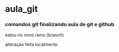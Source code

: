 # aula_git
### comandos git finalizando aula de git e github


estou no novo ramo (branch)

alteração feita localmente 